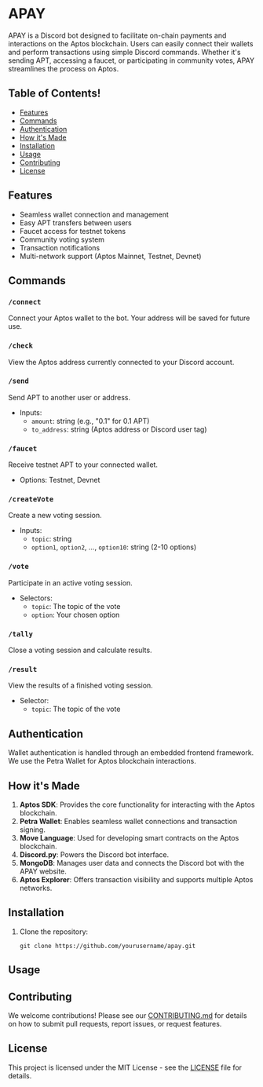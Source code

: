 # APAY

APAY is a Discord bot designed to facilitate on-chain payments and interactions on the Aptos blockchain. Users can easily connect their wallets and perform transactions using simple Discord commands. Whether it's sending APT, accessing a faucet, or participating in community votes, APAY streamlines the process on Aptos.


## Table of Contents!

- [Features](#features)
- [Commands](#commands)
- [Authentication](#authentication)
- [How it's Made](#how-its-made)
- [Installation](#installation)
- [Usage](#usage)
- [Contributing](#contributing)
- [License](#license)

## Features

- Seamless wallet connection and management
- Easy APT transfers between users
- Faucet access for testnet tokens
- Community voting system
- Transaction notifications
- Multi-network support (Aptos Mainnet, Testnet, Devnet)

## Commands

### `/connect`
Connect your Aptos wallet to the bot. Your address will be saved for future use.

### `/check`
View the Aptos address currently connected to your Discord account.

### `/send`
Send APT to another user or address.
- Inputs:
  - `amount`: string (e.g., "0.1" for 0.1 APT)
  - `to_address`: string (Aptos address or Discord user tag)

### `/faucet`
Receive testnet APT to your connected wallet.
- Options: Testnet, Devnet

### `/createVote`
Create a new voting session.
- Inputs:
  - `topic`: string
  - `option1`, `option2`, ..., `option10`: string (2-10 options)

### `/vote`
Participate in an active voting session.
- Selectors:
  - `topic`: The topic of the vote
  - `option`: Your chosen option

### `/tally`
Close a voting session and calculate results.

### `/result`
View the results of a finished voting session.
- Selector:
  - `topic`: The topic of the vote

## Authentication

Wallet authentication is handled through an embedded frontend framework. We use the Petra Wallet for Aptos blockchain interactions.

## How it's Made

1. **Aptos SDK**: Provides the core functionality for interacting with the Aptos blockchain.
2. **Petra Wallet**: Enables seamless wallet connections and transaction signing.
3. **Move Language**: Used for developing smart contracts on the Aptos blockchain.
4. **Discord.py**: Powers the Discord bot interface.
5. **MongoDB**: Manages user data and connects the Discord bot with the APAY website.
6. **Aptos Explorer**: Offers transaction visibility and supports multiple Aptos networks.

## Installation

1. Clone the repository:
   ```
   git clone https://github.com/yourusername/apay.git
   ```

## Usage



## Contributing

We welcome contributions! Please see our [CONTRIBUTING.md](CONTRIBUTING.md) for details on how to submit pull requests, report issues, or request features.

## License

This project is licensed under the MIT License - see the [LICENSE](LICENSE) file for details.
